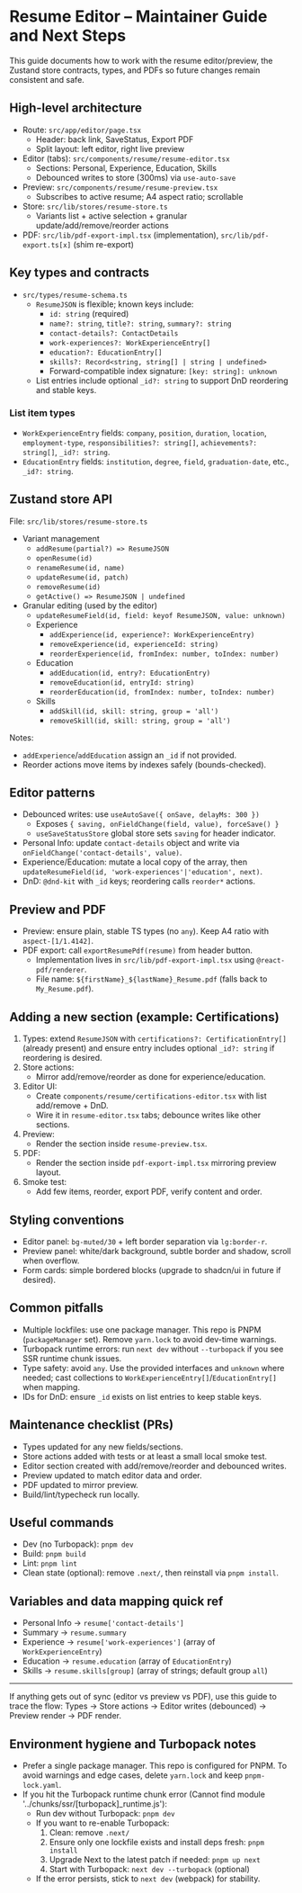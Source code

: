 # Resume Editor – Maintainer Guide and Next Steps

This guide documents how to work with the resume editor/preview, the Zustand store contracts, types, and PDFs so future changes remain consistent and safe.

## High-level architecture

- Route: `src/app/editor/page.tsx`
  - Header: back link, SaveStatus, Export PDF
  - Split layout: left editor, right live preview
- Editor (tabs): `src/components/resume/resume-editor.tsx`
  - Sections: Personal, Experience, Education, Skills
  - Debounced writes to store (300ms) via `use-auto-save`
- Preview: `src/components/resume/resume-preview.tsx`
  - Subscribes to active resume; A4 aspect ratio; scrollable
- Store: `src/lib/stores/resume-store.ts`
  - Variants list + active selection + granular update/add/remove/reorder actions
- PDF: `src/lib/pdf-export-impl.tsx` (implementation), `src/lib/pdf-export.ts[x]` (shim re-export)

## Key types and contracts

- `src/types/resume-schema.ts`
  - `ResumeJSON` is flexible; known keys include:
    - `id: string` (required)
    - `name?: string`, `title?: string`, `summary?: string`
    - `contact-details?: ContactDetails`
    - `work-experiences?: WorkExperienceEntry[]`
    - `education?: EducationEntry[]`
    - `skills?: Record<string, string[] | string | undefined>`
    - Forward-compatible index signature: `[key: string]: unknown`
  - List entries include optional `_id?: string` to support DnD reordering and stable keys.

### List item types

- `WorkExperienceEntry` fields: `company`, `position`, `duration`, `location`, `employment-type`, `responsibilities?: string[]`, `achievements?: string[]`, `_id?: string`.
- `EducationEntry` fields: `institution`, `degree`, `field`, `graduation-date`, etc., `_id?: string`.

## Zustand store API

File: `src/lib/stores/resume-store.ts`

- Variant management
  - `addResume(partial?) => ResumeJSON`
  - `openResume(id)`
  - `renameResume(id, name)`
  - `updateResume(id, patch)`
  - `removeResume(id)`
  - `getActive() => ResumeJSON | undefined`
- Granular editing (used by the editor)
  - `updateResumeField(id, field: keyof ResumeJSON, value: unknown)`
  - Experience
    - `addExperience(id, experience?: WorkExperienceEntry)`
    - `removeExperience(id, experienceId: string)`
    - `reorderExperience(id, fromIndex: number, toIndex: number)`
  - Education
    - `addEducation(id, entry?: EducationEntry)`
    - `removeEducation(id, entryId: string)`
    - `reorderEducation(id, fromIndex: number, toIndex: number)`
  - Skills
    - `addSkill(id, skill: string, group = 'all')`
    - `removeSkill(id, skill: string, group = 'all')`

Notes:

- `addExperience`/`addEducation` assign an `_id` if not provided.
- Reorder actions move items by indexes safely (bounds-checked).

## Editor patterns

- Debounced writes: use `useAutoSave({ onSave, delayMs: 300 })`
  - Exposes `{ saving, onFieldChange(field, value), forceSave() }`
  - `useSaveStatusStore` global store sets `saving` for header indicator.
- Personal Info: update `contact-details` object and write via `onFieldChange('contact-details', value)`.
- Experience/Education: mutate a local copy of the array, then `updateResumeField(id, 'work-experiences'|'education', next)`.
- DnD: `@dnd-kit` with `_id` keys; reordering calls `reorder*` actions.

## Preview and PDF

- Preview: ensure plain, stable TS types (no `any`). Keep A4 ratio with `aspect-[1/1.4142]`.
- PDF export: call `exportResumePdf(resume)` from header button.
  - Implementation lives in `src/lib/pdf-export-impl.tsx` using `@react-pdf/renderer`.
  - File name: `${firstName}_${lastName}_Resume.pdf` (falls back to `My_Resume.pdf`).

## Adding a new section (example: Certifications)

1. Types: extend `ResumeJSON` with `certifications?: CertificationEntry[]` (already present) and ensure entry includes optional `_id?: string` if reordering is desired.
2. Store actions:
   - Mirror add/remove/reorder as done for experience/education.
3. Editor UI:
   - Create `components/resume/certifications-editor.tsx` with list add/remove + DnD.
   - Wire it in `resume-editor.tsx` tabs; debounce writes like other sections.
4. Preview:
   - Render the section inside `resume-preview.tsx`.
5. PDF:
   - Render the section inside `pdf-export-impl.tsx` mirroring preview layout.
6. Smoke test:
   - Add few items, reorder, export PDF, verify content and order.

## Styling conventions

- Editor panel: `bg-muted/30` + left border separation via `lg:border-r`.
- Preview panel: white/dark background, subtle border and shadow, scroll when overflow.
- Form cards: simple bordered blocks (upgrade to shadcn/ui in future if desired).

## Common pitfalls

- Multiple lockfiles: use one package manager. This repo is PNPM (`packageManager` set). Remove `yarn.lock` to avoid dev-time warnings.
- Turbopack runtime errors: run `next dev` without `--turbopack` if you see SSR runtime chunk issues.
- Type safety: avoid `any`. Use the provided interfaces and `unknown` where needed; cast collections to `WorkExperienceEntry[]`/`EducationEntry[]` when mapping.
- IDs for DnD: ensure `_id` exists on list entries to keep stable keys.

## Maintenance checklist (PRs)

- Types updated for any new fields/sections.
- Store actions added with tests or at least a small local smoke test.
- Editor section created with add/remove/reorder and debounced writes.
- Preview updated to match editor data and order.
- PDF updated to mirror preview.
- Build/lint/typecheck run locally.

## Useful commands

- Dev (no Turbopack): `pnpm dev`
- Build: `pnpm build`
- Lint: `pnpm lint`
- Clean state (optional): remove `.next/`, then reinstall via `pnpm install`.

## Variables and data mapping quick ref

- Personal Info → `resume['contact-details']`
- Summary → `resume.summary`
- Experience → `resume['work-experiences']` (array of `WorkExperienceEntry`)
- Education → `resume.education` (array of `EducationEntry`)
- Skills → `resume.skills[group]` (array of strings; default group `all`)

---

If anything gets out of sync (editor vs preview vs PDF), use this guide to trace the flow: Types → Store actions → Editor writes (debounced) → Preview render → PDF render.

## Environment hygiene and Turbopack notes

- Prefer a single package manager. This repo is configured for PNPM. To avoid warnings and edge cases, delete `yarn.lock` and keep `pnpm-lock.yaml`.
- If you hit the Turbopack runtime chunk error (Cannot find module '../chunks/ssr/[turbopack]_runtime.js'):
  - Run dev without Turbopack: `pnpm dev`
  - If you want to re-enable Turbopack:
    1. Clean: remove `.next/`
    2. Ensure only one lockfile exists and install deps fresh: `pnpm install`
    3. Upgrade Next to the latest patch if needed: `pnpm up next`
    4. Start with Turbopack: `next dev --turbopack` (optional)
  - If the error persists, stick to `next dev` (webpack) for stability.
